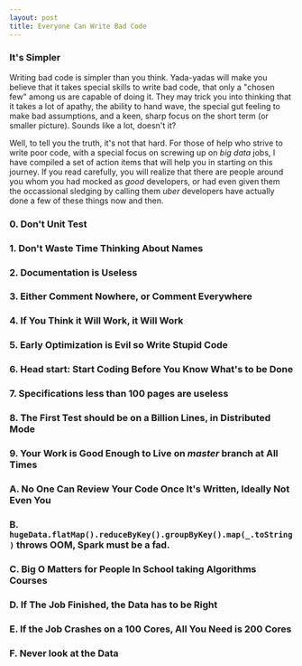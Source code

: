 ```yaml
---
layout: post
title: Everyone Can Write Bad Code
---
```



### It's Simpler 

Writing bad code is simpler than you think. Yada-yadas will make you believe that it takes special skills to write bad code, that only a "chosen few" among us are capable of doing it. They may trick you into thinking that it takes a lot of apathy, the ability to hand wave, the special gut feeling to make bad assumptions, and a keen, sharp focus on the short term (or smaller picture). Sounds like a lot, doesn't it?

Well, to tell you the truth, it's not that hard. For those of help who strive to write poor code, with a special focus on screwing up on _big data_ jobs, I have compiled a set of action items that will help you in starting on this journey. If you read carefully, you will realize that there are people around you whom you had mocked as _good_ developers, or had even given them the occassional sledging by calling them _uber_ developers have actually done a few of these things now and then.



### 0. Don't Unit Test

### 1. Don't Waste Time Thinking About Names

### 2. Documentation is Useless

### 3. Either Comment Nowhere, or Comment Everywhere

### 4. If You Think it Will Work, it Will Work

### 5. Early Optimization is Evil so Write Stupid Code

### 6. Head start: Start Coding Before You Know What's to be Done

### 7. Specifications less than 100 pages are useless

### 8. The First Test should be on a Billion Lines, in Distributed Mode

### 9. Your Work is Good Enough to Live on _master_ branch at All Times

### A. No One Can Review Your Code Once It's Written, Ideally Not Even You

### B. `hugeData.flatMap().reduceByKey().groupByKey().map(_.toString)` throws OOM, Spark must be a fad.

### C. Big O Matters for People In School taking Algorithms Courses

### D. If The Job Finished, the Data has to be Right

### E. If the Job Crashes on a 100 Cores, All You Need is 200 Cores

### F. Never look at the Data

